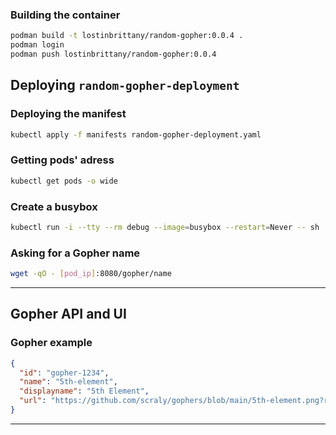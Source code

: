 ### Building the container

```sh
podman build -t lostinbrittany/random-gopher:0.0.4 .
podman login
podman push lostinbrittany/random-gopher:0.0.4
```


## Deploying `random-gopher-deployment`

### Deploying the manifest

```sh
kubectl apply -f manifests random-gopher-deployment.yaml
```

### Getting pods' adress

```sh
kubectl get pods -o wide
```

### Create a busybox

```sh
kubectl run -i --tty --rm debug --image=busybox --restart=Never -- sh
```

### Asking for a Gopher name

```sh
wget -qO - [pod_ip]:8080/gopher/name
```

---

## Gopher API and UI

### Gopher example

```json
{
  "id": "gopher-1234",
  "name": "5th-element",
  "displayname": "5th Element",
  "url": "https://github.com/scraly/gophers/blob/main/5th-element.png?raw=true"
}
```

---

